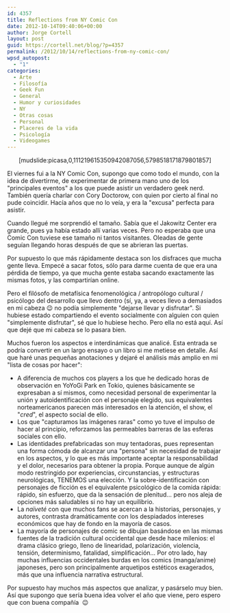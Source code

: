 ```yaml
---
id: 4357
title: Reflections from NY Comic Con
date: 2012-10-14T09:40:06+00:00
author: Jorge Cortell
layout: post
guid: https://cortell.net/blog/?p=4357
permalink: /2012/10/14/reflections-from-ny-comic-con/
wpsd_autopost:
  - "1"
categories:
  - Arte
  - Filosofí­a
  - Geek Fun
  - General
  - Humor y curiosidades
  - NY
  - Otras cosas
  - Personal
  - Placeres de la vida
  - Psicología
  - Videogames
---
```

<p style="text-align: center">
  [mudslide:picasa,0,111219615350942087056,5798518171879801857]
</p>

El viernes fui a la NY Comic Con, supongo que como todo el mundo, con la idea de divertirme, de experimentar de primera mano uno de los "principales eventos" a los que puede asistir un verdadero geek nerd. También quería charlar con Cory Doctorow, con quien por cierto al final no pude coincidir. Hacía años que no lo veía, y era la "excusa" perfecta para asistir.

Cuando llegué me sorprendió el tamaño. Sabía que el Jakowitz Center era grande, pues ya había estado allí varias veces. Pero no esperaba que una Comic Con tuviese ese tamaño ni tantos visitantes. Oleadas de gente seguían llegando horas después de que se abrieran las puertas. 

Por supuesto lo que más rápidamente destaca son los disfraces que mucha gente lleva. Empecé a sacar fotos, sólo para darme cuenta de que era una pérdida de tiempo, ya que mucha gente estaba sacando exactamente las mismas fotos, y las compartirían online.

Pero el filósofo de metafísica fenomenológica / antropólogo cultural / psicólogo del desarrollo que llevo dentro (sí, ya, a veces llevo a demasiados en mi cabeza 😉 no podía simplemente "dejarse llevar y disfrutar". Si hubiese estado compartiendo el evento socialmente con alguien con quien "simplemente disfrutar", sé que lo hubiese hecho. Pero ella no está aquí. Así que dejé que mi cabeza se lo pasara bien.

Muchos fueron los aspectos e interdinámicas que analicé. Esta entrada se podría convertir en un largo ensayo o un libro si me metiese en detalle. Así que haré unas pequeñas anotaciones y dejaré el análisis más amplio en mi "lista de cosas por hacer":

  * A diferencia de muchos cos players a los que he dedicado horas de observación en YoYoGi Park en Tokio, quienes básicamente se expresaban a sí mismos, como necesidad personal de experimentar la unión y autoidentificación con el personaje elegido, sus equivalentes norteamericanos parecen más interesados en la atención, el show, el "_cred_", el aspecto social de ello.
  * Los que "capturamos las imágenes raras" como yo tuve el impulso de hacer al principio, reforzamos las permeables barreras de las esferas sociales con ello.
  * Las identidades prefabricadas son muy tentadoras, pues representan una forma cómoda de alcanzar una "persona" sin necesidad de trabajar en los aspectos, y lo que es más importante aceptar la responsabilidad y el dolor, necesarios para obtener la propia. Porque aunque de algún modo restringido por experiencias, circunstancias, y estructuras neurológicas, TENEMOS una elección. Y la sobre-identificación con personajes de ficción es el equivalente psicológico de la comida rápida: rápido, sin esfuerzo, que da la sensación de plenitud… pero nos aleja de opciones más saludables si no hay un equilibrio.
  * La _naïveté_ con que muchos fans se acercan a la historias, personajes, y autores, contrasta dramáticamente con los despiadados intereses económicos que hay de fondo en la mayoría de casos.
  * La mayoría de personajes de comic se dibujan basándose en las mismas fuentes de la tradición cultural occidental que desde hace milenios: el drama clásico griego, lleno de linearidad, polarización, violencia, tensión, determinismo, fatalidad, simplificación… Por otro lado, hay muchas influencias occidentales burdas en los comics (manga/anime) japoneses, pero son principalmente arquetipos estéticos exagerados, más que una influencia narrativa estructural.

Por supuesto hay muchos más aspectos que analizar, y pasárselo muy bien. Así que supongo que sería buena idea volver el año que viene, pero espero que con buena compañía  😉